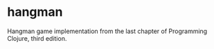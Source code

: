 # hangman

Hangman game implementation from the last chapter of Programming Clojure, third edition.

